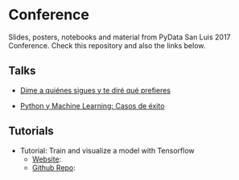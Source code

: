# Conference

Slides, posters, notebooks and material from PyData San Luis 2017 Conference. Check this repository and also the links below.

## Talks

* [Dime a quiénes sigues y te diré qué prefieres](http://nbviewer.jupyter.org/format/slides/github/pablocelayes/sna_classifier/blob/arreglando/slidespydatasl_en/slides.ipynb#/)

* [Python y Machine Learning: Casos de éxito](https://goo.gl/3mcGZR)

## Tutorials
* Tutorial: Train and visualize a model with Tensorflow
    * [Website](http://crscardellino.me/pydata-tutorial/): 
    * [Github Repo](https://github.com/PLN-FaMAF/tensorflowTutorial2017): 
